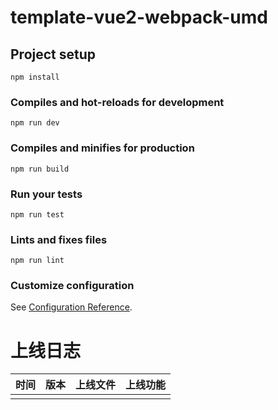 # template-vue2-webpack-umd

## Project setup
```
npm install
```

### Compiles and hot-reloads for development
```
npm run dev
```

### Compiles and minifies for production
```
npm run build
```

### Run your tests
```
npm run test
```

### Lints and fixes files
```
npm run lint
```

### Customize configuration
See [Configuration Reference](https://cli.vuejs.org/config/).

# 上线日志


时间|版本|上线文件|上线功能
-------|------|------|------
 |  | |
